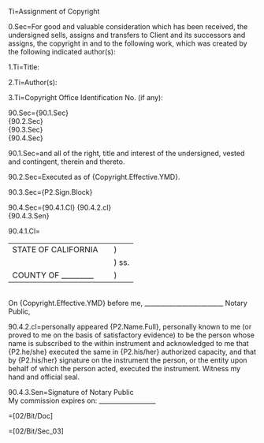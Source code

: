 Ti=Assignment of Copyright

0.Sec=For good and valuable consideration which has been received, the undersigned sells, assigns and transfers to Client and its successors and assigns, the copyright in and to the following work, which was created by the following indicated author(s):


1.Ti=Title:

2.Ti=Author(s):

3.Ti=Copyright Office Identification No. (if any):			

90.Sec={90.1.Sec}<br>{90.2.Sec}<br>{90.3.Sec}<br>{90.4.Sec}

90.1.Sec=and all of the right, title and interest of the undersigned, vested and contingent, therein and thereto.

90.2.Sec=Executed as of {Copyright.Effective.YMD}.

90.3.Sec={P2.Sign.Block}

90.4.Sec={90.4.1.Cl} {90.4.2.cl}<br> {90.4.3.Sen}

90.4.1.Cl=<table><tr><td>STATE OF CALIFORNIA </td><td> </td><td>)</td></tr><tr><td></td><td></td><td>)   ss.</td></tr><tr><td>COUNTY OF _________ 	</td><td></td><td>) </td></tr></table><br>On {Copyright.Effective.YMD} before me, _________________________ Notary Public,

90.4.2.cl=personally appeared {P2.Name.Full}, personally known to me (or proved to me on the basis of satisfactory evidence) to be the person whose name is subscribed to the within instrument and acknowledged to me that {P2.he/she} executed the same in {P2.his/her} authorized capacity, and that by {P2.his/her} signature on the instrument the person, or the entity upon behalf of which the person acted, executed the instrument.  Witness my hand and official seal. <br>

90.4.3.Sen=Signature of Notary Public <br>My commission expires on: __________________

=[02/Bit/Doc]

=[02/Bit/Sec_03]